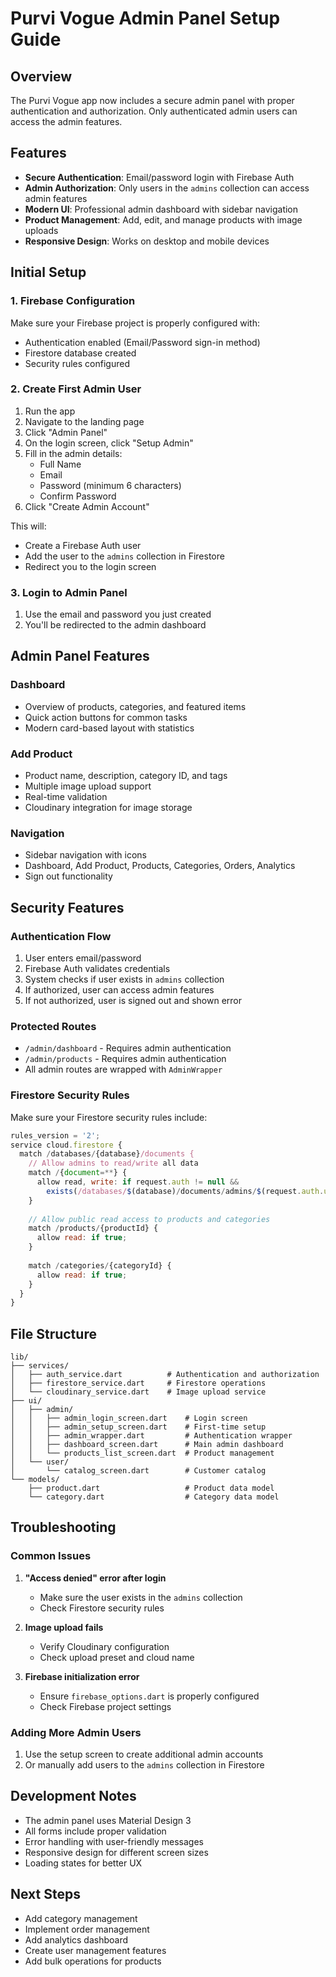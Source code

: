 # Purvi Vogue Admin Panel Setup Guide

## Overview
The Purvi Vogue app now includes a secure admin panel with proper authentication and authorization. Only authenticated admin users can access the admin features.

## Features
- **Secure Authentication**: Email/password login with Firebase Auth
- **Admin Authorization**: Only users in the `admins` collection can access admin features
- **Modern UI**: Professional admin dashboard with sidebar navigation
- **Product Management**: Add, edit, and manage products with image uploads
- **Responsive Design**: Works on desktop and mobile devices

## Initial Setup

### 1. Firebase Configuration
Make sure your Firebase project is properly configured with:
- Authentication enabled (Email/Password sign-in method)
- Firestore database created
- Security rules configured

### 2. Create First Admin User
1. Run the app
2. Navigate to the landing page
3. Click "Admin Panel"
4. On the login screen, click "Setup Admin"
5. Fill in the admin details:
   - Full Name
   - Email
   - Password (minimum 6 characters)
   - Confirm Password
6. Click "Create Admin Account"

This will:
- Create a Firebase Auth user
- Add the user to the `admins` collection in Firestore
- Redirect you to the login screen

### 3. Login to Admin Panel
1. Use the email and password you just created
2. You'll be redirected to the admin dashboard

## Admin Panel Features

### Dashboard
- Overview of products, categories, and featured items
- Quick action buttons for common tasks
- Modern card-based layout with statistics

### Add Product
- Product name, description, category ID, and tags
- Multiple image upload support
- Real-time validation
- Cloudinary integration for image storage

### Navigation
- Sidebar navigation with icons
- Dashboard, Add Product, Products, Categories, Orders, Analytics
- Sign out functionality

## Security Features

### Authentication Flow
1. User enters email/password
2. Firebase Auth validates credentials
3. System checks if user exists in `admins` collection
4. If authorized, user can access admin features
5. If not authorized, user is signed out and shown error

### Protected Routes
- `/admin/dashboard` - Requires admin authentication
- `/admin/products` - Requires admin authentication
- All admin routes are wrapped with `AdminWrapper`

### Firestore Security Rules
Make sure your Firestore security rules include:
```javascript
rules_version = '2';
service cloud.firestore {
  match /databases/{database}/documents {
    // Allow admins to read/write all data
    match /{document=**} {
      allow read, write: if request.auth != null && 
        exists(/databases/$(database)/documents/admins/$(request.auth.uid));
    }
    
    // Allow public read access to products and categories
    match /products/{productId} {
      allow read: if true;
    }
    
    match /categories/{categoryId} {
      allow read: if true;
    }
  }
}
```

## File Structure
```
lib/
├── services/
│   ├── auth_service.dart          # Authentication and authorization
│   ├── firestore_service.dart     # Firestore operations
│   └── cloudinary_service.dart    # Image upload service
├── ui/
│   ├── admin/
│   │   ├── admin_login_screen.dart    # Login screen
│   │   ├── admin_setup_screen.dart    # First-time setup
│   │   ├── admin_wrapper.dart         # Authentication wrapper
│   │   ├── dashboard_screen.dart      # Main admin dashboard
│   │   └── products_list_screen.dart  # Product management
│   └── user/
│       └── catalog_screen.dart        # Customer catalog
└── models/
    ├── product.dart                   # Product data model
    └── category.dart                  # Category data model
```

## Troubleshooting

### Common Issues

1. **"Access denied" error after login**
   - Make sure the user exists in the `admins` collection
   - Check Firestore security rules

2. **Image upload fails**
   - Verify Cloudinary configuration
   - Check upload preset and cloud name

3. **Firebase initialization error**
   - Ensure `firebase_options.dart` is properly configured
   - Check Firebase project settings

### Adding More Admin Users
1. Use the setup screen to create additional admin accounts
2. Or manually add users to the `admins` collection in Firestore

## Development Notes

- The admin panel uses Material Design 3
- All forms include proper validation
- Error handling with user-friendly messages
- Responsive design for different screen sizes
- Loading states for better UX

## Next Steps
- Add category management
- Implement order management
- Add analytics dashboard
- Create user management features
- Add bulk operations for products
